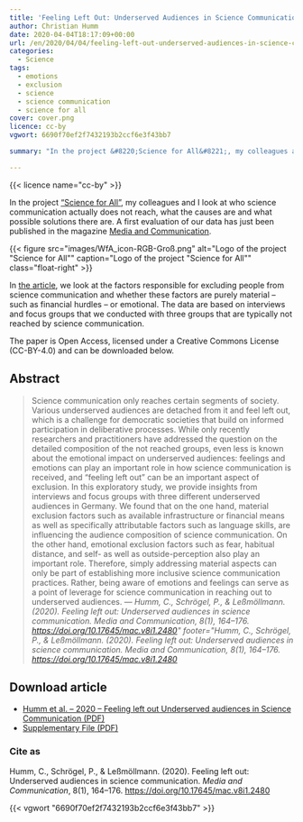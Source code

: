```yaml
---
title: 'Feeling Left Out: Underserved Audiences in Science Communication'
author: Christian Humm
date: 2020-04-04T18:17:09+00:00
url: /en/2020/04/04/feeling-left-out-underserved-audiences-in-science-communication-2/
categories:
  - Science
tags:
  - emotions
  - exclusion
  - science
  - science communication
  - science for all
cover: cover.png
licence: cc-by
vgwort: 6690f70ef2f7432193b2ccf6e3f43bb7

summary: "In the project &#8220;Science for All&#8221;, my colleagues and I look at who science communication actually does not reach, what the causes are and what possible solutions there are. A first evaluation of our data has just been published in the magazine Media and Communication."

---
```


{{< licence name="cc-by" >}}

In the project [&#8220;Science for All&#8221;][1], my colleagues and I look at who science communication actually does not reach, what the causes are and what possible solutions there are. A first evaluation of our data has just been published in the magazine [Media and Communication][2].

{{< figure src="images/WfA_icon-RGB-Groß.png" alt="Logo of the project &quot;Science for All&quot;" caption="Logo of the project &quot;Science for All&quot;" class="float-right" >}}

In [the article][3], we look at the factors responsible for excluding people from science communication and whether these factors are purely material – such as financial hurdles – or emotional. The data are based on interviews and focus groups that we conducted with three groups that are typically not reached by science communication.

The paper is Open Access, licensed under a Creative Commons License (CC-BY-4.0) and can be downloaded below.

## Abstract

> Science communication only reaches certain segments of society. Various underserved audiences are detached from it and feel left out, which is a challenge for democratic societies that build on informed participation in deliberative processes. While only recently researchers and practitioners have addressed the question on the detailed composition of the not reached groups, even less is known about the emotional impact on underserved audiences: feelings and emotions can play an important role in how science communication is received, and “feeling left out” can be an important aspect of exclusion.
> In this exploratory study, we provide insights from interviews and focus groups with three different underserved audiences in Germany. We found that on the one hand, material exclusion factors such as available infrastructure or financial means as well as specifically attributable factors such as language skills, are influencing the audience composition of science communication. On the other hand, emotional exclusion factors such as fear, habitual distance, and self- as well as outside-perception also play an important role. Therefore, simply addressing material aspects can only be part of establishing more inclusive science communication practices. Rather, being aware of emotions and feelings can serve as a point of leverage for science communication in reaching out to underserved audiences.
> — <cite>Humm, C., Schrögel, P., & Leßmöllmann. (2020). Feeling left out: Underserved audiences in science communication. Media and Communication, 8(1), 164–176. https://doi.org/10.17645/mac.v8i1.2480" footer="Humm, C., Schrögel, P., & Leßmöllmann. (2020). Feeling left out: Underserved audiences in science communication. Media and Communication, 8(1), 164–176. https://doi.org/10.17645/mac.v8i1.2480</cite>

## Download article

<!--{{/*< button text="Artikel (PDF)" type="info" icon="download" href="pdf/Humm_et_al-2020-Feeling_left_out_Underserved_audiences_in_science.pdf" >*/}}

{{/*< button text="Zusätzliche Materialien (PDF)" type="info" icon="download" href="pdf/2480-Supplementary-File.pdf" >*/}}-->

* [Humm et al. – 2020 – Feeling left out Underserved audiences in Science Communication (PDF)](pdf/Humm_et_al-2020-Feeling_left_out_Underserved_audiences_in_science.pdf)
* [Supplementary File (PDF)](pdf/2480-Supplementary-File.pdf)

### Cite as

Humm, C., Schrögel, P., & Leßmöllmann. (2020). Feeling left out: Underserved audiences in science communication. *Media and Communication*, 8(1), 164–176. https://doi.org/10.17645/mac.v8i1.2480

 [1]: https://wmk.itz.kit.edu/2943.php
 [2]: https://www.cogitatiopress.com/mediaandcommunication/
 [3]: https://www.cogitatiopress.com/mediaandcommunication/article/view/2480

{{< vgwort "6690f70ef2f7432193b2ccf6e3f43bb7" >}}